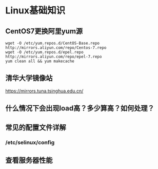 # Linux基础知识

## CentOS7更换阿里yum源

```shell
wget -O /etc/yum.repos.d/CentOS-Base.repo http://mirrors.aliyun.com/repo/Centos-7.repo
wget -O /etc/yum.repos.d/epel.repo http://mirrors.aliyun.com/repo/epel-7.repo
yum clean all && yum makecache
```

## 清华大学镜像站

https://mirrors.tuna.tsinghua.edu.cn/

## 什么情况下会出现load高？多少算高？如何处理？



## 常见的配置文件详解

### /etc/selinux/config

## 查看服务器性能

### 